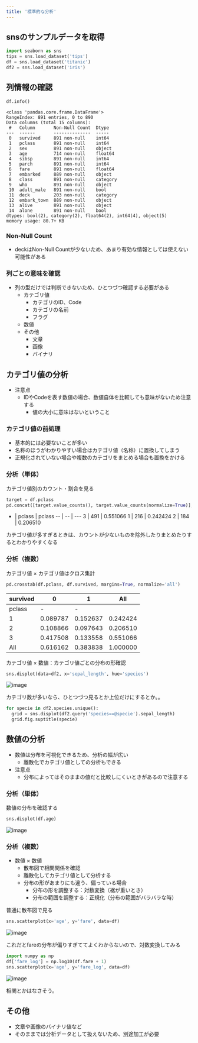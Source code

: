 ```yaml
---
title: '標準的な分析'
---
```


## snsのサンプルデータを取得
```py
import seaborn as sns
tips = sns.load_dataset('tips')
df = sns.load_dataset('titanic')
df2 = sns.load_dataset('iris')
```

## 列情報の確認
```py
df.info()
```

```
<class 'pandas.core.frame.DataFrame'>
RangeIndex: 891 entries, 0 to 890
Data columns (total 15 columns):
 #   Column       Non-Null Count  Dtype   
---  ------       --------------  -----   
 0   survived     891 non-null    int64   
 1   pclass       891 non-null    int64   
 2   sex          891 non-null    object  
 3   age          714 non-null    float64 
 4   sibsp        891 non-null    int64   
 5   parch        891 non-null    int64   
 6   fare         891 non-null    float64 
 7   embarked     889 non-null    object  
 8   class        891 non-null    category
 9   who          891 non-null    object  
 10  adult_male   891 non-null    bool    
 11  deck         203 non-null    category
 12  embark_town  889 non-null    object  
 13  alive        891 non-null    object  
 14  alone        891 non-null    bool    
dtypes: bool(2), category(2), float64(2), int64(4), object(5)
memory usage: 80.7+ KB
```

### Non-Null Count
- deckはNon-Null Countが少ないため、あまり有効な情報としては使えない可能性がある

### 列ごとの意味を確認
- 列の型だけでは判断できないため、ひとつづつ確認する必要がある
  - カテゴリ値
    - カテゴリのID、Code
    - カテゴリの名前
    - フラグ
  - 数値
  - その他
    - 文章
    - 画像
    - バイナリ

## カテゴリ値の分析
- 注意点
  - IDやCodeを表す数値の場合、数値自体を比較しても意味がないため注意する
    - 値の大小に意味はないということ

### カテゴリ値の前処理
- 基本的には必要ないことが多い
- 名称のほうがわかりやすい場合はカテゴリ値（名称）に置換してしまう
- 正規化されていない場合や複数のカテゴリをまとめる場合も置換をかける

### 分析（単体）
カテゴリ値別のカウント・割合を見る

```py
target = df.pclass
pd.concat([target.value_counts(), target.value_counts(normalize=True)], axis=1)
```

- | pclass | pclass
-- | -- | ---
3 | 491 | 0.551066
1	| 216	| 0.242424
2	| 184	| 0.206510

カテゴリ値が多すぎるときは、カウントが少ないものを除外したりまとめたりするとわかりやすくなる

### 分析（複数）
カテゴリ値 × カテゴリ値はクロス集計

```py
pd.crosstab(df.pclass, df.survived, margins=True, normalize='all')
```

survived | 0 | 1 | All
-- | -- | -- | --
pclass | - | - | 
1 | 0.089787 | 0.152637 | 0.242424
2 | 0.108866 | 0.097643 | 0.206510
3 | 0.417508 | 0.133558 | 0.551066
All | 0.616162 | 0.383838 | 1.000000

カテゴリ値 × 数値：カテゴリ値ごとの分布の形確認

```py
sns.displot(data=df2, x='sepal_length', hue='species')
```

![image](../images/dis_fue.png)

カテゴリ数が多いなら、ひとつづつ見るとか上位だけにするとか。。

```py
for specie in df2.species.unique():
  grid = sns.displot(df2.query('species==@specie').sepal_length)
  grid.fig.suptitle(specie)
```

## 数値の分析
- 数値は分布を可視化できるため、分析の幅が広い
  - 離散化でカテゴリ値としての分析もできる
- 注意点
  - 分布によってはそのままの値だと比較しにくいときがあるので注意する

### 分析（単体）
数値の分布を確認する

```py
sns.displot(df.age)
```

![image](../images/displot.png)

### 分析（複数）
- 数値 × 数値
  - 散布図で相関関係を確認
  - 離散化してカテゴリ値として分析する
  - 分布の形があまりにも違う、偏っている場合
    - 分布の形を調整する：対数変換（裾が重いとき）
    - 分布の範囲を調整する：正規化（分布の範囲がバラバラな時）

普通に散布図で見る

```py
sns.scatterplot(x='age', y='fare', data=df)
```

![image](../images/scatter.png)

これだとfareの分布が偏りすぎててよくわからないので、対数変換してみる

```py
import numpy as np
df['fare_log'] = np.log10(df.fare + 1)
sns.scatterplot(x='age', y='fare_log', data=df)
```

![image](../images/scatter_log.png)

相関とかはなさそう。

## その他
- 文章や画像のバイナリ値など
- そのままでは分析データとして扱えないため、別途加工が必要

